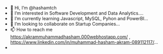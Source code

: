 - 👋 Hi, I’m @hashamtch
- 👀 I’m interested in Software Development and Data Analytics....
- 🌱 I’m currently learning Javascript, MySQL, Pyhon and PowerBI...
- 💞️ I’m looking to collaborate on Startup Companies...
- 📫 How to reach me https://akrammuhammadhasham.000webhostapp.com/ , https://www.linkedin.com/in/muhammad-hasham-akram-089112117/...
- 

<!---
hashamtch/hashamtch is a ✨ special ✨ repository because its `README.md` (this file) appears on your GitHub profile.
You can click the Preview link to take a look at your changes.
--->
